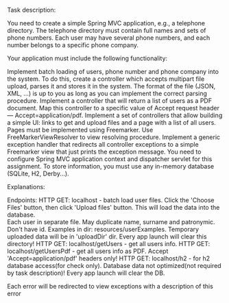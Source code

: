 Task description:

You need to create a simple Spring MVC application, e.g., a telephone directory. The telephone directory must contain full names and sets of phone numbers. Each user may have several phone numbers, and each number belongs to a specific phone company.

Your application must include the following functionality:

Implement batch loading of users, phone number and phone company into the system. To do this, create a controller which accepts multipart file upload, parses it and stores it in the system. The format of the file (JSON, XML, ...) is up to you as long as you can implement the correct parsing procedure.
Implement a controller that will return a list of users as a PDF document. Map this controller to a specific value of Accept request header — Accept=application/pdf.
Implement a set of controllers that allow building a simple UI: links to get and upload files and a page with a list of all users. Pages must be implemented using Freemarker. Use FreeMarkerViewResolver to view resolving procedure.
Implement a generic exception handler that redirects all controller exceptions to a simple Freemarker view that just prints the exception message.
You need to configure Spring MVC application context and dispatcher servlet for this assignment. To store information, you must use any in-memory database (SQLite, H2, Derby...).

Explanations:

Endpoints:
  HTTP GET: localhost - batch load user files. Click the 'Choose Files' button, then click 'Upload files' button. This will load the data into the database.  
            Each user in separate file. May duplicate name, surname and patronymic. Don't have id. 
            Examples in dir: resources/userExamples. Temporary uploaded data will be in 'uploadDir' dir. Every app launch will clear this directory!
  HTTP GET: localhost/getUsers - get all users info.
  HTTP GET: localhost/getUsersPdf - get all users info as PDF. Accept 'Accept=application/pdf' headers only!
  HTTP GET: localhost/h2 - for h2 database access(for check only). Database data not optimized(not required by task description)! Every app launch will clear the DB.
  
  Each error will be redirected to view exceptions with a description of this error